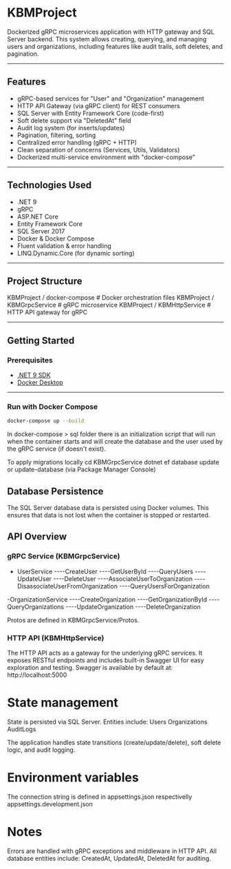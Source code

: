 # KBMProject

Dockerized gRPC microservices application with HTTP gateway and SQL Server backend. This system allows creating, querying, and managing users and organizations, including features like audit trails, soft deletes, and pagination.

---

## Features

- gRPC-based services for "User" and "Organization" management
- HTTP API Gateway (via gRPC client) for REST consumers
- SQL Server with Entity Framework Core (code-first)
- Soft delete support via "DeletedAt" field
- Audit log system (for inserts/updates)
- Pagination, filtering, sorting
- Centralized error handling (gRPC + HTTP)
- Clean separation of concerns (Services, Utils, Validators)
- Dockerized multi-service environment with "docker-compose"

---

## Technologies Used

- .NET 9
- gRPC
- ASP.NET Core
- Entity Framework Core
- SQL Server 2017
- Docker & Docker Compose
- Fluent validation & error handling
- LINQ.Dynamic.Core (for dynamic sorting)

---

## Project Structure
KBMProject / docker-compose # Docker orchestration files
KBMProject / KBMGrpcService # gRPC microservice
KBMProject / KBMHttpService # HTTP API gateway for gRPC

---

## Getting Started

### Prerequisites

- [.NET 9 SDK](https://dotnet.microsoft.com/download)
- [Docker Desktop](https://www.docker.com/products/docker-desktop)

---

### Run with Docker Compose

```bash
docker-compose up --build
```

In docker-compose > sql folder there is an initialization script that will run when the container starts and will create the database and the user used by the gRPC service (if doesn't exist).

To apply migrations locally
cd KBMGrpcService
dotnet ef database update
or
update-database (via Package Manager Console)


## Database Persistence
The SQL Server database data is persisted using Docker volumes. This ensures that data is not lost when the container is stopped or restarted.

## API Overview

### gRPC Service (KBMGrpcService)

- UserService
----CreateUser
----GetUserById
----QueryUsers
----UpdateUser
----DeleteUser
----AssociateUserToOrganization
----DisassociateUserFromOrganization
----QueryUsersForOrganization

-OrganizationService
----CreateOrganization
----GetOrganizationById
----QueryOrganizations
----UpdateOrganization
----DeleteOrganization

Protos are defined in KBMGrpcService/Protos.

### HTTP API (KBMHttpService)
The HTTP API acts as a gateway for the underlying gRPC services. It exposes RESTful endpoints and includes built-in Swagger UI for easy exploration and testing.
Swagger is available by default at: http://localhost:5000

# State management
State is persisted via SQL Server. Entities include:
Users
Organizations
AuditLogs

The application handles state transitions (create/update/delete), soft delete logic, and audit logging.

# Environment variables
The connection string is defined in appsettings.json respectivelly appsettings.development.json

# Notes
Errors are handled with gRPC exceptions and middleware in HTTP API.
All database entities include: CreatedAt, UpdatedAt, DeletedAt for auditing.
